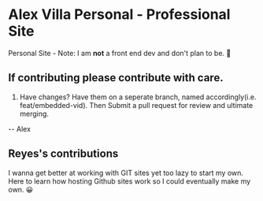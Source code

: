 # Alex Villa Personal - Professional Site
Personal Site -
Note: I am **not** a front end dev and don't plan to be. 🙂

## If contributing please contribute with care. 
1. Have changes? Have them on a seperate branch, named accordingly(i.e. feat/embedded-vid). Then Submit a pull request for review and ultimate merging.

-- Alex 
## Reyes's contributions
I wanna get better at working with GIT sites yet too lazy to start my own.
Here to learn how hosting Github sites work so I could eventually make my own.
😀
